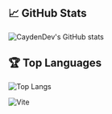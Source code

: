 ## 📈 GitHub Stats
![CaydenDev's GitHub stats](https://github-readme-stats.vercel.app/api?username=CaydenDev&show_icons=true&theme=radical)

## 🏆 Top Languages
![Top Langs](https://github-readme-stats.vercel.app/api/top-langs/?username=anuraghazra&langs_count=20)




![Vite](https://img.shields.io/badge/vite-%23646CFF.svg?style=for-the-badge&logo=vite&logoColor=white)

